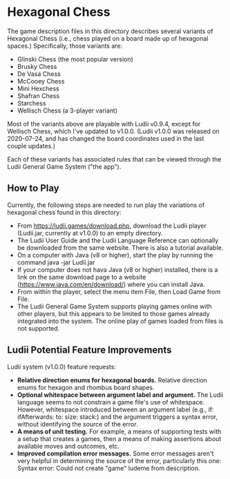 # Hexagonal Chess

The game description files in this directory describes several variants of Hexagonal Chess (i.e., chess played on a board made up of hexagonal spaces.) Specifically, those variants are:
* Glinski Chess (the most popular version) 
* Brusky Chess
* De Vasa Chess
* McCooey Chess
* Mini Hexchess
* Shafran Chess
* Starchess
* Wellisch Chess (a 3-player variant)

Most of the variants above are playable with Ludii v0.9.4, except for Wellisch Chess, which I've updated to v1.0.0. (Ludii v1.0.0 was released on 2020-07-24, and has changed the board coordinates used in the last couple updates.)

Each of these variants has associated rules that can be viewed through the Ludii General Game System ("the app").

## How to Play
Currently, the following steps are needed to run play the variations of hexagonal chess found in this directory:
* From https://ludii.games/download.php, download the Ludii player (Ludii.jar, currently at v1.0.0) to an empty directory.
* The Ludii User Guide and the Ludii Language Reference can optionally be downloaded from the same website. There is also a tutorial available.
* On a computer with Java (v8 or higher), start the play by running the command
      java -jar Ludii.jar
* If your computer does not hava Java (v8 or higher) installed, there is a link on the same download page to a website (https://www.java.com/en/download/) where you can install Java.
* From within the player, select the menu item File, then Load Game from File. 
* The Ludii General Game System supports playing games online with other players, but this appears
  to be limited to those games already integrated into the system. The online play of games loaded from files
  is not supported.

## Ludii Potential Feature Improvements
Ludii system (v1.0.0) feature requests:
* **Relative direction enums for hexagonal boards.**
  Relative direction enums for hexagon and rhombus board shapes.
* **Optional whitespace between argument label and argument.**  The Ludii language seems to not constrain a game
  file's use of whitespace. However, whitespace introduced between an argument label (e.g., if: ifAfterwards: to: size:
  stack:) and the argument triggers a syntax error, without identifying the source of the error.
* **A means of unit testing.** For example, a means of supporting tests with a setup that creates a games, then a means
  of making assertions about available moves and outcomes, etc.
* **Improved compilation error messages.**
    Some error messages aren't very helpful in determining the source of the error, particularly this one:
        Syntax error: Could not create "game" ludeme from description.
